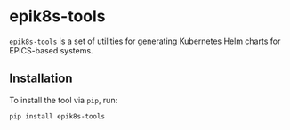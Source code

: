 # epik8s-tools

`epik8s-tools` is a set of utilities for generating Kubernetes Helm charts for EPICS-based systems.

## Installation

To install the tool via `pip`, run:

```bash
pip install epik8s-tools
